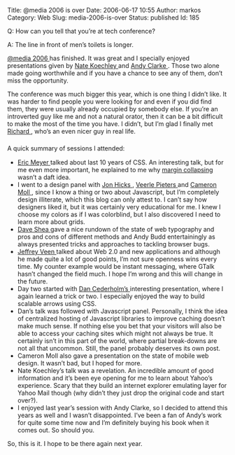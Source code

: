 Title: @media 2006 is over
Date: 2006-06-17 10:55
Author: markos
Category: Web
Slug: media-2006-is-over
Status: published
Id: 185

<html>
 <body>
  <div>
   <p>
    Q: How can you tell that you’re at tech conference?
   </p>
   <p>
    A: The line in front of men’s toilets is longer.
   </p>
   <p>
    <a href="http://www.vivabit.com/atmedia2006/">
     @media 2006
    </a>
    has finished. It was great and I specially enjoyed presentations given by
    <a href="http://nate.koechley.com/blog/">
     Nate Koechley
    </a>
    and
    <a href="http://www.stuffandnonsense.co.uk/">
     Andy Clarke
    </a>
    . Those two alone made going worthwhile and if you have a chance to see any of them, don’t miss the opportunity.
   </p>
   <p>
    The conference was much bigger this year, which is one thing I didn’t like. It was harder to find people you were looking for and even if you did find them, they were usually already occupied by somebody else. If you’re an introverted guy like me and not a natural orator, then it can be a bit difficult to make the most of the time you have. I didn’t, but I’m glad I finally met
    <a href="http://www.clagnut.com/">
     Richard
    </a>
    , who’s an even nicer guy in real life.
    <br/>
    <span style="font-size:12pt;">
     <br/>
    </span>
    A quick summary of sessions I attended:
    <span style="font-size:12pt;">
     <br/>
    </span>
   </p>
   <ul>
    <li>
     <a href="http://www.meyerweb.com/eric/">
      Eric Meyer
     </a>
     talked about last 10 years of CSS. An interesting talk, but for me even more important, he explained to me why
     <a href="css-margin-collapse.html">
      margin collapsing
     </a>
     wasn’t a daft idea.
    </li>
    <li>
     I went to a design panel with
     <a href="http://www.hicksdesign.co.uk/">
      Jon Hicks
     </a>
     ,
     <a href="http://veerle.duoh.com/index.php">
      Veerle Pieters
     </a>
     and
     <a href="http://www.cameronmoll.com/">
      Cameron Moll
     </a>
     , since I know a thing or two about Javascript, but I’m completely design illiterate, which this blog can only attest to. I can’t say how designers liked it, but it was certainly very educational for me. I knew I choose my colors as if I was colorblind, but I also discovered I need to learn more about grids.
    </li>
    <li>
     <a href="http://www.mezzoblue.com/">
      Dave Shea
     </a>
     gave a nice rundown of the state of web typography and pros and cons of different methods and Andy Budd entertainingly as always presented tricks and approaches to tackling browser bugs.
    </li>
    <li>
     <a href="http://www.veen.com/jeff/index.html">
      Jeffrey Veen
     </a>
     talked about Web 2.0 and new applications and although he made quite a lot of good points, I’m not sure openness wins every time. My counter example would be instant messaging, where GTalk hasn’t changed the field much. I hope I’m wrong and this will change in the future.
    </li>
    <li>
     Day two started with
     <a href="http://www.simplebits.com/">
      Dan Cederholm’s
     </a>
     interesting presentation, where I again learned a trick or two. I especially enjoyed the way to build scalable arrows using CSS.
    </li>
    <li>
     Dan’s talk was followed with Javascript panel. Personally, I think the idea of centralized hosting of Javascript libraries to improve caching doesn’t make much sense. If nothing else you bet that your visitors will also be able to access your caching sites which might not always be true. It certainly isn’t in this part of the world, where partial break-downs are not all that uncommon. Still, the panel probably deserves its own post.
    </li>
    <li>
     Cameron Moll also gave a presentation on the state of mobile web design. It wasn’t bad, but I hoped for more.
    </li>
    <li>
     Nate Koechley’s talk was a revelation. An incredible amount of good information and it’s been eye opening for me to learn about Yahoo’s experience. Scary that they build an internet explorer emulating layer for Yahoo Mail though (why didn’t they just drop the original code and start over?).
    </li>
    <li>
     I enjoyed last year’s session with Andy Clarke, so I decided to attend this years as well and I wasn’t disappointed. I’ve been a fan of Andy’s work for quite some time now and I’m definitely buying his book when it comes out. So should you.
    </li>
   </ul>
   <p>
    So, this is it. I hope to be there again next year.
   </p>
  </div>
 </body>
</html>